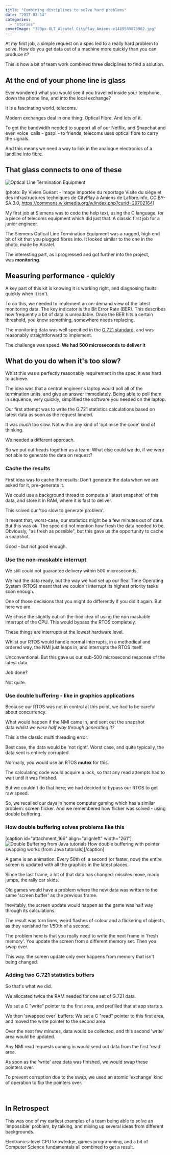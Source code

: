 ```yaml
---
title: "Combining disciplines to solve hard problems"
date: "2017-03-14"
categories: 
  - "stories"
coverImage: "389px-OLT_Alcatel_CityPlay_Amiens-e1489580873962.jpg"
---
```


At my first job, a simple request on a spec led to a really hard problem to solve. How do you get data out of a machine more quickly than you can produce it?

This is how a bit of team work combined three disciplines to find a solution.

## At the end of your phone line is glass

Ever wondered what you would see if you travelled inside your telephone, down the phone line, and into the local exchange?

It is a fascinating world, telecoms.

Modern exchanges deal in one thing: Optical Fibre. And lots of it.

To get the bandwidth needed to support all of our Netflix, and Snapchat and even voice  calls - gasp! - to friends, telecoms uses optical fibre to carry the signals.

And this means we need a way to link in the analogue electronics of a landline into fibre.

## That glass connects to one of these

![Optical Line Termination Equipment](images/389px-OLT_Alcatel_CityPlay_Amiens-243x300.jpg)

(photo: By Vivien Guéant - Image importée du reportage Visite du siège et des infrastructures techniques de CityPlay à Amiens de Lafibre.info, CC BY-SA 3.0, https://commons.wikimedia.org/w/index.php?curid=29702164)

My first job at Siemens was to code the help text, using the C language, for a piece of telecoms equipment which did just that. A classic first job for a junior engineer.

The Siemens Optical Line Termination Equipment was a rugged, high end bit of kit that you plugged fibres into. It looked similar to the one in the photo, made by Alcatel.

The interesting part, as I progressed and got further into the project, was **monitoring**.

## Measuring performance - quickly

A key part of this kit is knowing it is working right, and diagnosing faults quickly when it isn't.

To do this, we needed to implement an on-demand view of the latest monitoring data. The key indicator is the Bit Error Rate (BER). This describes how frequently a bit of data is unreadable. Once the BER hits a certain threshold, you know something, somewhere needs replacing.

The monitoring data was well specified in the [G.721 standard](https://en.wikipedia.org/wiki/G.726), and was reasonably straightforward to implement.

The challenge was speed. **We had 500 microseconds to deliver it**

## What do you do when it's too slow?

Whlst this was a perfectly reasonably requirement in the spec, it was hard to achieve.

The idea was that a central engineer's laptop would poll all of the termination units, and give an answer immediately. Being able to poll them in sequence, very quickly, simplified the software you needed on the laptop.

Our first attempt was to write the G.721 statistics calculations based on latest data as soon as the request landed.

It was _much_ too slow. Not within any kind of 'optimise the code' kind of thinking.

We needed a different approach.

So we put out heads together as a team. What else could we do, if we were not able to generate the data on request?

### Cache the results

First idea was to cache the results: Don't generate the data when we are asked for it, pre-generate it.

We could use a background thread to compute a 'latest snapshot' of this data, and store it in RAM, where it is fast to deliver.

This solved our 'too slow to generate problem'.

It meant that, worst-case, our statistics might be a few minutes out of date. But this was ok. The spec did not mention how fresh the data needed to be. Obviously, "as fresh as possible", but this gave us the opportunity to cache a snapshot.

Good - but not good enough.

### Use the non-maskable interrupt

We still could not guarantee delivery within 500 microseconds.

We had the data ready, but the way we had set up our Real Time Operating System (RTOS) meant that we couldn't interrupt its highest priority tasks soon enough.

One of those decisions that you might do differently if you did it again. But here we are.

We chose the slightly out-of-the-box idea of using the non maskable interrupt of the CPU. This would bypass the RTOS completely.

These things are interrupts at the lowest hardware level.

Whilst our RTOS would handle normal interrupts, in a methodical and ordered way, the NMI just leaps in, and interrupts the RTOS itself.

Unconventional. But this gave us our sub-500 microsecond response of the latest data.

Job done?

Not quite.

### Use double buffering - like in graphics applications

Because our RTOS was not in control at this point, we had to be careful about concurrency.

What would happen if the NMI came in, and sent out the snapshot data _whilst we were half way through generating it?_

This is the classic multi threading error.

Best case, the data would be 'not right'. Worst case, and quite typically, the data sent is entirely corrupted.

Normally, you would use an RTOS **mutex** for this.

The calculating code would acquire a lock, so that any read attempts had to wait until it was finished.

But we couldn't do that here; we had decided to bypass our RTOS to get raw speed.

So, we recalled our days in home computer gaming which has a similar problem: screen flicker. And we remembered how flicker was solved - using double buffering.

### How double buffering solves problems like this

\[caption id="attachment\_166" align="alignleft" width="261"\]![Double Buffering from Java tutorials](images/pageFlipping-261x300.gif) How double buffering with pointer swapping works (from Java tutorials)\[/caption\]

A game is an animation. Every 50th of  a second (or faster, now) the entire screen is updated with all the graphics in the latest places.

Since the last frame, a lot of that data has changed: missiles move, mario jumps, the rally car skids.

Old games would have a problem where the new data was written to the same 'screen buffer' as the previous frame.

Inevitably, the screen update would happen as the game was half way through its calculations.

The result was torn lines, weird flashes of colour and a flickering of objects, as they vanished for 1/50th of a second.

The problem here is that you really need to write the next frame in 'fresh memory'. You update the screen from a different memory set. Then you swap over.

This way. the screen update only ever happens from memory that isn't being changed.

### Adding two G.721 statistics buffers

So that's what we did.

We allocated twice the RAM needed for one set of G.721 data.

We set a C "write" pointer to the first area, and prefilled that at app startup.

We then 'swapped over' buffers: We set a C "read" pointer to this first area, and moved the write pointer to the second area.

Over the next few minutes, data would be collected, and this second 'write' area would be updated.

Any NMI read requests coming in would send out data from the first 'read' area.

As soon as the 'write' area data was finished, we would swap these pointers over.

To prevent corruption due to the swap, we used an atomic 'exchange' kind of operation to flip the pointers over.

 

## In Retrospect

This was one of my earliest examples of a team being able to solve an 'impossible' problem, by talking, and mixing up several ideas from different backgrounds.

Electronics-level CPU knowledge, games programming, and a bit of Computer Science fundamentals all combined to get a result.
